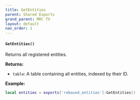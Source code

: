 ```yaml
--- 
title: GetEntities 
parent: Shared Exports 
grand_parent: MRC TV 
layout: default
nav_order: 1 
--- 
```


#### `GetEntities()`
Returns all registered entities.

**Returns:**
- `table`: A table containing all entities, indexed by their ID.

**Example:**
```lua
local entities = exports['rebound_entities']:GetEntities()
```
